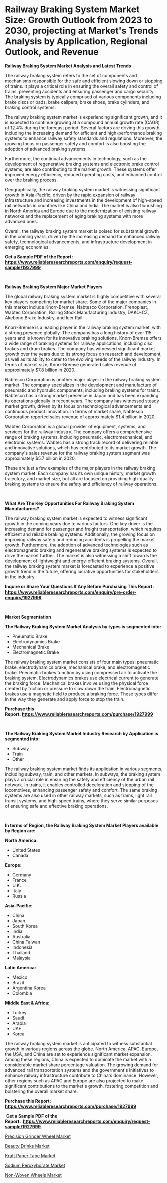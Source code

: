 <p><h1>Railway Braking System Market Size: Growth Outlook from 2023 to 2030, projecting at Market's Trends Analysis by Application, Regional Outlook, and Revenue</h1></p><p><strong>Railway Braking System Market Analysis and Latest Trends</strong></p>
<p><p>The railway braking system refers to the set of components and mechanisms responsible for the safe and efficient slowing down or stopping of trains. It plays a critical role in ensuring the overall safety and control of trains, preventing accidents and ensuring passenger and cargo security. The braking system is typically comprised of various components including brake discs or pads, brake calipers, brake shoes, brake cylinders, and braking control systems.</p><p>The railway braking system market is experiencing significant growth, and it is expected to continue growing at a compound annual growth rate (CAGR) of 12.4% during the forecast period. Several factors are driving this growth, including the increasing demand for efficient and high-performance braking systems to enhance railway safety standards and regulations. Moreover, the growing focus on passenger safety and comfort is also boosting the adoption of advanced braking systems.</p><p>Furthermore, the continual advancements in technology, such as the development of regenerative braking systems and electronic brake control systems, are also contributing to the market growth. These systems offer improved energy efficiency, reduced operating costs, and enhanced control over the braking process.</p><p>Geographically, the railway braking system market is witnessing significant growth in Asia-Pacific, driven by the rapid expansion of railway infrastructure and increasing investments in the development of high-speed rail networks in countries like China and India. The market is also flourishing in North America and Europe due to the modernization of existing railway networks and the replacement of aging braking systems with more advanced ones.</p><p>Overall, the railway braking system market is poised for substantial growth in the coming years, driven by the increasing demand for enhanced railway safety, technological advancements, and infrastructure development in emerging economies.</p></p>
<p><strong>Get a Sample PDF of the Report:&nbsp; <a href="https://www.reliableresearchreports.com/enquiry/request-sample/1927999">https://www.reliableresearchreports.com/enquiry/request-sample/1927999</a></strong></p>
<p>&nbsp;</p>
<p><strong>Railway Braking System Major Market Players</strong></p>
<p><p>The global railway braking system market is highly competitive with several key players competing for market share. Some of the major companies in this market include Knorr-Bremse, Nabtesco Corporation, Frenoplast, Wabtec Corporation, Rolling Stock Manufacturing Industry, DAKO-CZ, Akebono Brake Industry, and Icer Rail.</p><p>Knorr-Bremse is a leading player in the railway braking system market, with a strong presence globally. The company has a long history of over 115 years and is known for its innovative braking solutions. Knorr-Bremse offers a wide range of braking systems for railway applications, including disc brakes and drum brakes. The company has witnessed significant market growth over the years due to its strong focus on research and development, as well as its ability to cater to the evolving needs of the railway industry. In terms of market size, Knorr-Bremse generated sales revenue of approximately $7.8 billion in 2020.</p><p>Nabtesco Corporation is another major player in the railway braking system market. The company specializes in the development and manufacture of pneumatic and hydraulic components, including braking systems for trains. Nabtesco has a strong market presence in Japan and has been expanding its operations globally in recent years. The company has witnessed steady market growth, driven by its focus on technological advancements and continuous product innovation. In terms of market share, Nabtesco Corporation reported sales revenue of approximately $1.4 billion in 2020.</p><p>Wabtec Corporation is a global provider of equipment, systems, and services for the railway industry. The company offers a comprehensive range of braking systems, including pneumatic, electromechanical, and electronic systems. Wabtec has a strong track record of delivering reliable and innovative solutions, which has contributed to its market growth. The company's sales revenue for the railway braking system segment was approximately $5.7 billion in 2020.</p><p>These are just a few examples of the major players in the railway braking system market. Each company has its own unique history, market growth trajectory, and market size, but all are focused on providing high-quality braking systems to ensure the safety and efficiency of railway operations.</p></p>
<p>&nbsp;</p>
<p><strong>What Are The Key Opportunities For Railway Braking System Manufacturers?</strong></p>
<p><p>The railway braking system market is expected to witness significant growth in the coming years due to various factors. One key driver is the increasing demand for passenger and freight transportation, which requires efficient and reliable braking systems. Additionally, the growing focus on improving railway safety and reducing accidents is propelling the market growth. Furthermore, the adoption of advanced technologies such as electromagnetic braking and regenerative braking systems is expected to drive the market further. The market is also witnessing a shift towards the development of lightweight and energy-efficient braking systems. Overall, the railway braking system market is forecasted to experience a positive growth trend in the future, offering lucrative opportunities for stakeholders in the industry.</p></p>
<p><strong>Inquire or Share Your Questions If Any Before Purchasing This Report: <a href="https://www.reliableresearchreports.com/enquiry/pre-order-enquiry/1927999">https://www.reliableresearchreports.com/enquiry/pre-order-enquiry/1927999</a></strong></p>
<p>&nbsp;</p>
<p><strong>Market Segmentation</strong></p>
<p><strong>The Railway Braking System Market Analysis by types is segmented into:</strong></p>
<p><ul><li>Pneumatic Brake</li><li>Electrodynamics Brake</li><li>Mechanical Brake</li><li>Electromagnetic Brake</li></ul></p>
<p><p>The railway braking system market consists of four main types: pneumatic brake, electrodynamics brake, mechanical brake, and electromagnetic brake. Pneumatic brakes function by using compressed air to activate the braking system. Electrodynamics brakes use electrical current to generate the braking force. Mechanical brakes involve using the physical force created by friction or pressure to slow down the train. Electromagnetic brakes use a magnetic field to produce a braking force. These types differ in the way they generate and apply force to stop the train.</p></p>
<p><strong>Purchase this Report:&nbsp;<a href="https://www.reliableresearchreports.com/purchase/1927999">https://www.reliableresearchreports.com/purchase/1927999</a></strong></p>
<p>&nbsp;</p>
<p><strong>The Railway Braking System Market Industry Research by Application is segmented into:</strong></p>
<p><ul><li>Subway</li><li>Train</li><li>Other</li></ul></p>
<p><p>The railway braking system market finds its application in various segments, including subway, train, and other markets. In subways, the braking system plays a crucial role in ensuring the safety and efficiency of the urban rail network. In trains, it enables controlled deceleration and stopping of the locomotives, enhancing passenger safety and comfort. The same braking systems are also used in other railway markets, such as trams, light rail transit systems, and high-speed trains, where they serve similar purposes of ensuring safe and effective braking operations.</p></p>
<p>&nbsp;</p>
<p><strong>In terms of Region, the Railway Braking System Market Players available by Region are:</strong></p>
<p>
    <p> <strong> North America: </strong>
        <ul>
            <li>United States</li>
            <li>Canada</li>
        </ul>
        </p> 
    <p> <strong> Europe: </strong>
        <ul>
            <li>Germany</li>
            <li>France</li>
            <li>U.K.</li>
            <li>Italy</li>
            <li>Russia</li>
        </ul>
        </p> 
    <p> <strong> Asia-Pacific: </strong>
        <ul>
            <li>China</li>
            <li>Japan</li>
            <li>South Korea</li>
            <li>India</li>
            <li>Australia</li>
            <li>China Taiwan</li>
            <li>Indonesia</li>
            <li>Thailand</li>
            <li>Malaysia</li>
        </ul>
        </p> 
    <p> <strong> Latin America: </strong>
        <ul>
            <li>Mexico</li>
            <li>Brazil</li>
            <li>Argentina Korea</li>
            <li>Colombia</li>
        </ul>
        </p> 
    <p> <strong> Middle East & Africa: </strong>
        <ul>
            <li>Turkey</li>
            <li>Saudi</li>
            <li>Arabia</li>
            <li>UAE</li>
            <li>Korea</li>
        </ul>
    </p>
    </p>
<p><p>The railway braking system market is anticipated to witness substantial growth in various regions across the globe. North America, APAC, Europe, the USA, and China are set to experience significant market expansion. Among these regions, China is expected to dominate the market with a considerable market share percentage valuation. The growing demand for advanced rail transportation systems and the government's initiatives to enhance railway infrastructure contribute to China's dominance. However, other regions such as APAC and Europe are also projected to make significant contributions to the market's growth, fostering competition and bolstering the overall market share.</p></p>
<p><strong>Purchase this Report: <a href="https://www.reliableresearchreports.com/purchase/1927999">https://www.reliableresearchreports.com/purchase/1927999</a></strong></p>
<p>&nbsp;<strong>Get a Sample PDF of the Report:&nbsp;&nbsp;<a href="https://www.reliableresearchreports.com/enquiry/request-sample/1927999">https://www.reliableresearchreports.com/enquiry/request-sample/1927999</a></strong></p>
<p><strong></strong></p>
<p><p><a href="https://github.com/melchekhinf/Market-Research-Report-List-1/blob/main/precision-grinder-wheel-market.md">Precision Grinder Wheel Market</a></p><p><a href="https://www.linkedin.com/pulse/beauty-drinks-market-size-share-global-analysis-report-2023--iidrc/">Beauty Drinks Market</a></p><p><a href="https://medium.com/@flee.calm.mark/kraft-paper-tape-market-insight-market-trends-growth-forecasted-from-2023-to-2030-02267b82e90d">Kraft Paper Tape Market</a></p><p><a href="https://medium.com/@melt.scale.beast/sodium-peroxyborate-market-exploring-market-share-market-trends-and-future-growth-f20dd06a72f2">Sodium Peroxyborate Market</a></p><p><a href="https://github.com/sndrkn/Market-Research-Report-List-1/blob/main/non-woven-wheels-market.md">Non-Woven Wheels Market</a></p></p>